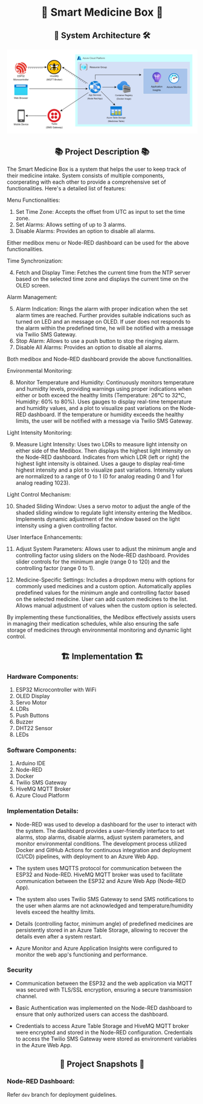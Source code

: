 <h1 align="center">💊 Smart Medicine Box 💊</h1>

<h2 align="center">🏢 System Architecture 🛠️</h2>


![sysArchi](images/System_Architecture.jpg)

<h2 align="center">📚 Project Description 📚</h2>

The Smart Medicine Box is a system that helps the user to keep track of their medicine intake. System consists of multiple components, coorperating with each other to provide a comprehensive set of functionalities. Here's a detailed list of features:

Menu Functionalities:

1) Set Time Zone:
    Accepts the offset from UTC as input to set the time zone.
2) Set Alarms:
    Allows setting of up to 3 alarms.
3) Disable Alarms:
    Provides an option to disable all alarms.

Either medibox menu or Node-RED dashboard can be used for the above functionalities.

Time Synchronization:

4) Fetch and Display Time:
    Fetches the current time from the NTP server based on the selected time zone and displays the current time on the OLED screen.

Alarm Management:

5) Alarm Indication:
    Rings the alarm with proper indication when the set alarm times are reached. Further provides suitable indications such as turned on LED and an message on OLED. If user does not responds to the alarm within the predefined time, he will be notified with a message via Twilio SMS Gateway.
6) Stop Alarm:
    Allows to use a push button to stop the ringing alarm.
7) Disable All Alarms:
    Provides an option to disable all alarms.

Both medibox and Node-RED dashboard provide the above functionalities.

Environmental Monitoring:

8) Monitor Temperature and Humidity:
    Continuously monitors temperature and humidity levels, providing warnings using proper indications when either or both exceed the healthy limits (Temperature: 26°C to 32°C, Humidity: 60% to 80%). Uses gauges to display real-time temperature and humidity values, and a plot to visualize past variations on the Node-RED dashboard. If the temperature or humidity exceeds the healthy limits, the user will be notified with a message via Twilio SMS Gateway.

Light Intensity Monitoring:

9) Measure Light Intensity:
    Uses two LDRs to measure light intensity on either side of the Medibox. Then displays the highest light intensity on the Node-RED dashboard. Indicates from which LDR (left or right) the highest light intensity is obtained. Uses a gauge to display real-time highest intensity and a plot to visualize past variations. Intensity values are normalized to a range of 0 to 1 (0 for analog reading 0 and 1 for analog reading 1023).

Light Control Mechanism:

10) Shaded Sliding Window:
    Uses a servo motor to adjust the angle of the shaded sliding window to regulate light intensity entering the Medibox. Implements dynamic adjustment of the window based on the light intensity using a given controlling factor.

User Interface Enhancements:

11) Adjust System Parameters:
    Allows user to adjust the minimum angle and controlling factor using sliders on the Node-RED dashboard. Provides slider controls for the minimum angle (range 0 to 120) and the controlling factor (range 0 to 1).

12) Medicine-Specific Settings:
    Includes a dropdown menu with options for commonly used medicines and a custom option. Automatically applies predefined values for the minimum angle and controlling factor based on the selected medicine. User can add custom medicines to the list. Allows manual adjustment of values when the custom option is selected.

By implementing these functionalities, the Medibox effectively assists users in managing their medication schedules, while also ensuring the safe storage of medicines through environmental monitoring and dynamic light control.

<h2 align="center"> 🏗️ Implementation 🏗️ </h2>

### Hardware Components:
1) ESP32 Microcontroller with WiFi
2) OLED Display
3) Servo Motor
4) LDRs
5) Push Buttons
6) Buzzer
7) DHT22 Sensor
8) LEDs

### Software Components:
1) Arduino IDE
2) Node-RED
3) Docker
4) Twilio SMS Gateway
5) HiveMQ MQTT Broker
6) Azure Cloud Platform

### Implementation Details:

* Node-RED was used to develop a dashboard for the user to interact with the system. The dashboard provides a user-friendly interface to set alarms, stop alarms, disable alarms, adjust system parameters, and monitor environmental conditions. The development process utilized Docker and GitHub Actions for continuous integration and deployment (CI/CD) pipelines, with deployment to an Azure Web App.

* The system uses MQTTS protocol for communication between the ESP32 and Node-RED. HiveMQ MQTT broker was used to facilitate communication between the ESP32 and Azure Web App (Node-RED App).

* The system also uses Twilio SMS Gateway to send SMS notifications to the user when alarms are not acknowledged and temperature/humidity levels exceed the healthy limits.

* Details (controlling factor, minimum angle) of predefined medicines are persistently stored in an Azure Table Storage, allowing to recover the details even after a system restart.

* Azure Monitor and Azure Application Insights were configured to monitor the web app's functioning and performance.

### Security

* Communication between the ESP32 and the web application via MQTT was secured with TLS/SSL encryption, ensuring a secure transmission channel.

* Basic Authentication was implemented on the Node-RED dashboard to ensure that only authorized users can access the dashboard.

* Credentials to access Azure Table Storage and HiveMQ MQTT broker were encrypted and stored in the Node-RED configuration. Credentials to access the Twilio SMS Gateway were stored as environment variables in the Azure Web App.

<h2 align="center"> 📸 Project Snapshots 📸 </h2>

### Node-RED Dashboard:

Refer `dev` branch for deployment guidelines.
